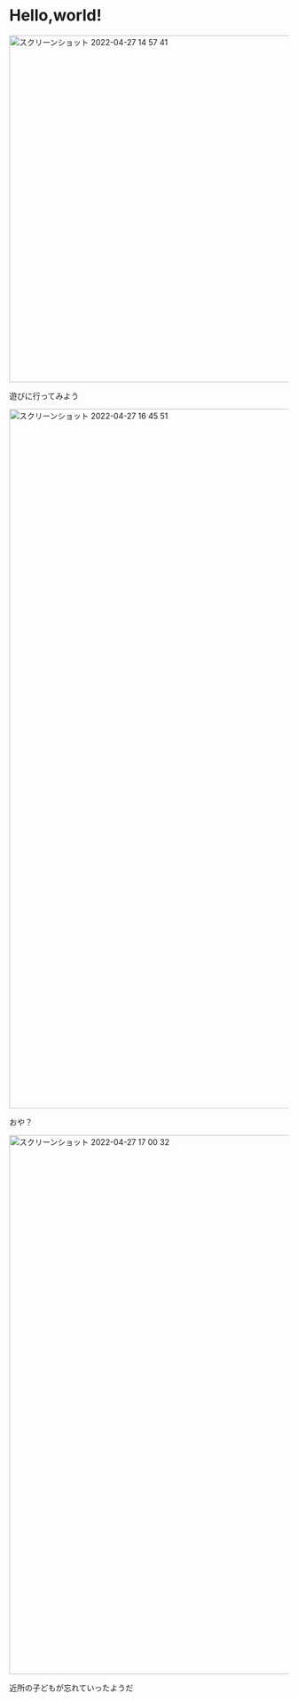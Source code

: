 # Hello,world!
<img width="625" alt="スクリーンショット 2022-04-27 14 57 41" src="https://user-images.githubusercontent.com/104488855/165466488-beb9724d-b876-4486-9814-617941f497fc.png">

遊びに行ってみよう
<CR>

<img width="1260" alt="スクリーンショット 2022-04-27 16 45 51" src="https://user-images.githubusercontent.com/104488855/165470095-7ae133e3-1c4b-481b-81b6-ca86c204e64a.png">

おや？
<CR>

<img width="971" alt="スクリーンショット 2022-04-27 17 00 32" src="https://user-images.githubusercontent.com/104488855/165470916-3111c856-caed-45a9-b677-4988a2d6b9b6.png">

近所の子どもが忘れていったようだ

